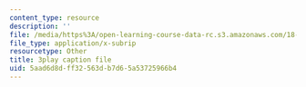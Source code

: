 ```yaml
---
content_type: resource
description: ''
file: /media/https%3A/open-learning-course-data-rc.s3.amazonaws.com/18-01sc-single-variable-calculus-fall-2010/5aad6d8dff32563db7d65a53725966b4_-MI0b4h3rS0.vtt
file_type: application/x-subrip
resourcetype: Other
title: 3play caption file
uid: 5aad6d8d-ff32-563d-b7d6-5a53725966b4
---
```

